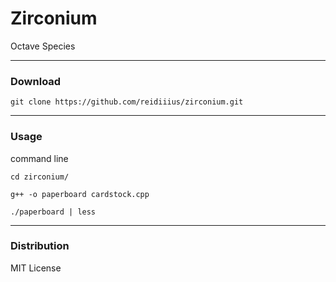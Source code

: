 # Zirconium
Octave Species

---

### Download

    git clone https://github.com/reidiiius/zirconium.git

---

### Usage
command line

    cd zirconium/

    g++ -o paperboard cardstock.cpp

    ./paperboard | less

---

### Distribution
MIT License

